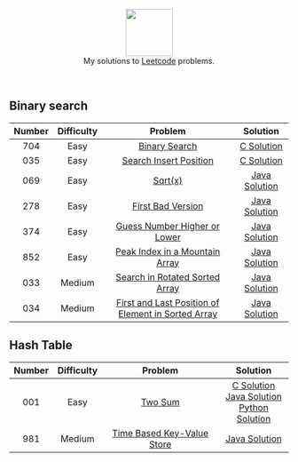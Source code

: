 <p align="center">
  <a href="https://www.hackerrank.com">
     <img height=85 src="https://cdn-images-1.medium.com/max/1360/1*5qdPLs4x9TuabvQJwu7iuA.png">
  </a>
  <br> My solutions to <a href="https://leetcode.com"> Leetcode</a> problems.
  </a>  
</p>
<br>

## Binary search
| Number  | Difficulty | Problem | Solution |
|:-------:|:----------:|:-------:|:--------:|
| 704 | Easy | [Binary Search](https://leetcode.com/problems/binary-search/) | [C Solution](https://github.com/Dingchang/Leetcode/blob/master/Binary%20Search/704.%20Binary%20Search/C%20Solution.md) |
| 035 | Easy | [Search Insert Position](https://leetcode.com/problems/search-insert-position/) | [C Solution](https://github.com/Dingchang/Leetcode/blob/master/Binary%20Search/35.%20Search%20Insert%20Position/C%20Solution.md) |
| 069 | Easy | [Sqrt(x)](https://leetcode.com/problems/sqrtx/) | [Java Solution](https://github.com/Dingchang/Leetcode/blob/master/Binary%20Search/69.%20Sqrt(x)/Java%20Solution.md) |
| 278 | Easy | [First Bad Version](https://leetcode.com/problems/first-bad-version/) | [Java Solution](https://github.com/Dingchang/Leetcode/blob/master/Binary%20Search/278.%20First%20Bad%20Version/Java%20Solution.md) |
| 374 | Easy | [Guess Number Higher or Lower](https://leetcode.com/problems/guess-number-higher-or-lower/) | [Java Solution](https://github.com/Dingchang/Leetcode/blob/master/Binary%20Search/374.%20Guess%20Number%20Higher%20or%20Lower/Java%20Solution.md) |
| 852 | Easy | [Peak Index in a Mountain Array](https://leetcode.com/problems/peak-index-in-a-mountain-array/) | [Java Solution](https://github.com/Dingchang/Leetcode/blob/master/Binary%20Search/852.%20Peak%20Index%20in%20a%20Mountain%20Array/Java%20Solution.md) |
| 033 | Medium | [Search in Rotated Sorted Array](https://leetcode.com/problems/search-in-rotated-sorted-array/) | [Java Solution](https://github.com/Dingchang/Leetcode/blob/master/Binary%20Search/33.%20Search%20in%20Rotated%20Sorted%20Array/Java%20Solution.md) |
| 034 | Medium | [First and Last Position of Element in Sorted Array](https://leetcode.com/problems/find-first-and-last-position-of-element-in-sorted-array/) | [Java Solution](https://github.com/Dingchang/Leetcode/blob/master/Binary%20Search/34.%20Find%20First%20and%20Last%20Position%20of%20Element%20in%20Sorted%20Array/Java%20Solution.md) |

## Hash Table
| Number  | Difficulty | Problem | Solution |
|:-------:|:----------:|:-------:|:--------:|
| 001 | Easy | [Two Sum](https://leetcode.com/problems/two-sum/) | [C Solution](https://github.com/Dingchang/Leetcode/blob/master/Hash%20Table/1.%20Two%20Sum/C%20Solution.md) <br> [Java Solution](https://github.com/Dingchang/Leetcode/blob/master/Hash%20Table/1.%20Two%20Sum/Java%20Solution.md) <br> [Python Solution](https://github.com/Dingchang/Leetcode/blob/master/Hash%20Table/1.%20Two%20Sum/Python%20Solution.md)|
| 981 | Medium | [Time Based Key-Value Store](https://leetcode.com/problems/time-based-key-value-store/) | [Java Solution](https://github.com/Dingchang/Leetcode/blob/master/Hash%20Table/981.%20Time%20Based%20Key-Value%20Store/Java%20Solution.md) |
